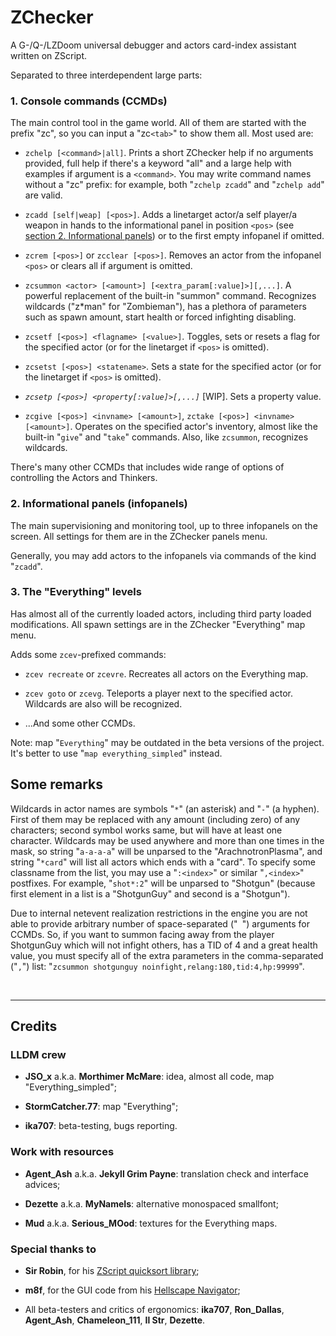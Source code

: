# ZChecker

A G-/Q-/LZDoom universal debugger and actors card-index assistant written on ZScript.

Separated to three interdependent large parts:

### 1. Console commands (CCMDs)

The main control tool in the game world. All of them are started with the prefix "zc", so you can input a "zc`<tab>`" to show them all. Most used are:

- `zchelp [<command>|all]`. Prints a short ZChecker help if no arguments provided, full help if there's a keyword "all" and a large help with examples if argument is a `<command>`. You may write command names without a "zc" prefix: for example, both "`zchelp zcadd`" and "`zchelp add`" are valid.

- `zcadd [self|weap] [<pos>]`. Adds a linetarget actor/a self player/a weapon in hands to the informational panel in position `<pos>` (see [section 2. Informational panels](#2-informational-panels-infopanels)) or to the first empty infopanel if omitted.

- `zcrem [<pos>]` or `zcclear [<pos>]`. Removes an actor from the infopanel `<pos>` or clears all if argument is omitted.

- `zcsummon <actor> [<amount>] [<extra_param[:value]>][,...]`. A powerful replacement of the built-in "summon" command. Recognizes wildcards ("z*man" for "Zombieman"), has a plethora of parameters such as spawn amount, start health or forced infighting disabling.

- `zcsetf [<pos>] <flagname> [<value>]`. Toggles, sets or resets a flag for the specified actor (or for the linetarget if `<pos>` is omitted).

- `zcsetst [<pos>] <statename>`. Sets a state for the specified actor (or for the linetarget if `<pos>` is omitted).

- _`zcsetp [<pos>] <property[:value]>[,...]`_ [WIP]. Sets a property value.

- `zcgive [<pos>] <invname> [<amount>]`, `zctake [<pos>] <invname> [<amount>]`. Operates on the specified actor's inventory, almost like the built-in "`give`" and "`take`" commands. Also, like `zcsummon`, recognizes wildcards.

There's many other CCMDs that includes wide range of options of controlling the Actors and Thinkers.


### 2. Informational panels (infopanels)

The main supervisioning and monitoring tool, up to three infopanels on the screen. All settings for them are in the ZChecker panels menu.

Generally, you may add actors to the infopanels via commands of the kind "`zcadd`".


### 3. The "Everything" levels

Has almost all of the currently loaded actors, including third party loaded modifications. All spawn settings are in the ZChecker "Everything" map menu.

Adds some `zcev`-prefixed commands:

- `zcev recreate` or `zcevre`. Recreates all actors on the Everything map.

- `zcev goto` or `zcevg`. Teleports a player next to the specified actor. Wildcards are also will be recognized.

- ...And some other CCMDs.

Note: map "`Everything`" may be outdated in the beta versions of the project. It's better to use "`map everything_simpled`" instead.


## Some remarks

Wildcards in actor names are symbols "`*`" (an asterisk) and "`-`" (a hyphen). First of them may be replaced with any amount (including zero) of any characters; second symbol works same, but will have at least one character. Wildcards may be used anywhere and more than one times in the mask, so string "`a-a-a-a`" will be unparsed to the "ArachnotronPlasma", and string "`*card`" will list all actors which ends with a "card". To specify some classname from the list, you may use a "`:<index>`" or similar "`,<index>`" postfixes. For example, "`shot*:2`" will be unparsed to "Shotgun" (because first element in a list is a "ShotgunGuy" and second is a "Shotgun").

Due to internal netevent realization restrictions in the engine you are not able to provide arbitrary number of space-separated ("` `") arguments for CCMDs. So, if you want to summon facing away from the player ShotgunGuy which will not infight others, has a TID of 4 and a great health value, you must specify all of the extra parameters in the comma-separated ("`,`") list: "`zcsummon shotgunguy noinfight,relang:180,tid:4,hp:99999`".



<p><br></p>

---
## Credits ##

### LLDM crew

- **JSO_x** a.k.a. **Morthimer McMare**: idea, almost all code, map "Everything_simpled";

- **StormCatcher.77**: map "Everything";

- **ika707**: beta-testing, bugs reporting.


### Work with resources

- **Agent_Ash** a.k.a. **Jekyll Grim Payne**: translation check and interface advices;

- **Dezette** a.k.a. **MyNameIs**: alternative monospaced smallfont;

- **Mud** a.k.a. **Serious_MOod**: textures for the Everything maps.


### Special thanks to

- **Sir Robin**, for his [ZScript quicksort library](https://forum.zdoom.org/viewtopic.php?f=105&t=75757);

- **m8f**, for the GUI code from his [Hellscape Navigator](https://forum.zdoom.org/viewtopic.php?t=61643);

- All beta-testers and critics of ergonomics: **ika707**, **Ron_Dallas**, **Agent_Ash**, **Chameleon_111**, **Il Str**, **Dezette**.
